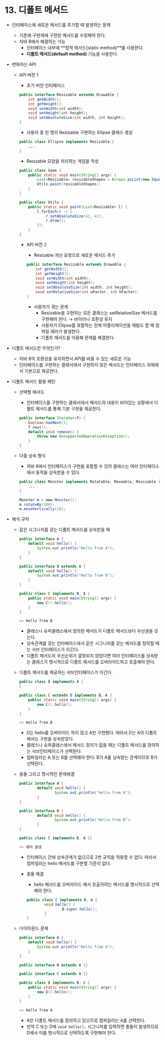 # 13. 디폴트 메서드

- 인터페이스에 새로운 메서드를 추가할 때 발생하는 문제
    - 기존에 구현체에 구현된 메서드를 수정해야 한다.
    - 자바 8에서 해결하는 기능
        - 인터페이스 내부에 **정적 메서드(static method)**를 사용한다.
        - **디폴트 메서드(default method)** 기능을 사용한다.
- 변화하는 API
    - API 버전 1
        - 초기 버전 인터페이스

        ```java
        public interface Resizable extends Drawable {
            int getWidth();
            int getHeight();
            void setWidth(int width);
            void setHeight(int height);
            void setAbsoluteSize(int width, int height);
        }
        ```

        - 사용자 중 한 명이 Resizable 구현하는 Ellipse 클래스 생성

        ```java
        public class Ellipse implements Resizable {
        	...
        }
        ```

        - Resizable 모양을 처리하는 게임을 작성

        ```java
        public class Game {
            public static void main(String[] args) {
                List<Resizable> resizableShapes = Arrays.asList(new Square(), new Rectangle(), new Ellipse());
                Utils.paint(resizableShapes);
            }
        }

        public class Utils {
            public static void paint(List<Resizable> l) {
                l.forEach(r -> {
                    r.setAbsoluteSize(42, 42);
                    r.draw();
                });
            }
        }
        ```

        - API 버전 2
            - Resizable 개선 요청으로 새로운 메서드 추가

            ```java
            public interface Resizable extends Drawable {
                int getWidth();
                int getHeight();
                void setWidth(int width);
                void setHeight(int height);
                void setAbsoluteSize(int width, int height);
                void setRelativeSize(int wFactor, int hFactor);
            }
            ```

            - 사용자가 겪는 문제
                - Resizable을 구현하는 모든 클래스는 setRelativeSize 메서드를 구현해야 한다. → 바이러니 호환성 유지
                - 사용자가 Ellipse를 포함하는 전체 어플리케이션을 재빌드 할 때 컴파일 에러가 발생한다.
                - 디폴트 메서드를 이용해 문제를 해결한다.
- 디폴트 메서드란 무엇인가?
    - 자바 8의 호환성을 유지하면서 API를 바꿀 수 있는 새로운 기능
    - 인터페이스를 구현하는 클래서에서 구현하지 않은 메서드는 인터페이스 자체에서 기본으로 제공한다.
- 디폴트 메서드 활용 패턴
    - 선택형 메서드
        - 인터페이스를 구현하는 클래서에서 메서드의 내용이 비어있는 상황에서 디폴트 메서드를 통해 기본 구현을 제공한다.

        ```java
        public interface Iterator<T> {
        	boolean hasNext();
        	T next();
        	default void remove() {
        		throw new UnsupportedOperationException();
        	}
        }
        ```

    - 다중 상속 형식
        - 자바 8에서 인터페이스가 구현을 포함할 수 있어 클래스는 여러 인터페이스에서 동작을 상속받을 수 있다.

        ```java
        public class Monster implements Rotatable, Moveable, Resizable {
        	...
        }

        Monster m = new Monster();
        m.rotateBy(180);
        m.moveVertically(10);
        ```

- 해석 규칙
    - 같은 시그니처를 갖는 디폴트 메서드를 상속받을 때

        ```java
        public interface A {
            default void hello() {
                System.out.println("Hello from A");
            }
        }

        public interface B extends A {
            default void hello() {
                System.out.println("Hello from B");
            }
        }

        public class C implements B, A {
            public static void main(String[] args) {
                new C().hello();
            }
        }

        >> Hello from B
        ```

        - 클래스나 슈퍼클래스에서 정의한 메서드가 디폴트 메서드보다 우선권을 갖는다.
        - 상속관계를 갖는 인터페이스에서 같은 시그니처를 갖는 메서드를 정의할 때는 서브 인터페이스가 이긴다.
        - 디폴트 메서드의 우선순위가 결정되지 않았다면 여러 인터페이스를 상속받는 클래스가 명시적으로 디폴트 메서드를 오버라이드하고 호출해야 한다.
    - 디폴트 메서드를 제공하는 서브인터페이스가 이긴다.

        ```java
        public class D implements A {
        }

        public class C extends D implements B, A {
            public static void main(String[] args) {
                new C().hello();
            }
        }

        >> Hello from B
        ```

        - D는 hello를 오버라이드 하지 않고 A만 구현했다. 따라서 D는 A의 디폴트 메서드 구현을 상속받았다.
        - 클래스나 슈퍼클래스에서 메서드 정의가 없을 때는 디폴트 메서드를 정의하는 서브인터페이스가 선택된다.
        - 컴파일러는 A 또는 B를 선택해야 한다. B가 A를 상속받는 관계이므로 B가 선택된다.
    - 충돌 그리고 명시적인 문제해결

        ```java
        public interface A {
        		default void hello() {
        				System.out.println("Hello from A");
        		}
        }

        public interface B {
        		default void hello() {
        				System.out.println("Hello from B");
        		}
        }

        public class C implements B, A {}

        >> 에러 발생
        ```

        - 인터페이스 간에 상속관계가 없으므로 2번 규칙을 적용할 수 없다. 따라서 컴파일러는 hello 메서드를 구분할 기준이 없다.
        - 충돌 해결
            - hello 메서드를 오버라이드 해서 호출하려는 메서드를 명시적으로 선택해야 한다.

            ```java
            public class C implements B, A {
            		void hello() {
            				B.super.hello();
            		}
            }
            ```

    - 다이아몬드 문제

        ```java
        public interface A {
            default void hello() {
                System.out.println("Hello from A");
            }
        }

        public interface B extends A {}

        public interface C extends A {}

        public class D implements B, C {
            public static void main(String[] args) {
                new D().hello();
            }
        }

        >> Hello from A
        ```

        - A만 디폴트 메서드를 정의하고 있으므로 컴파일러는 A를 선택한다.
        - 만약 C 또는 D에 `void hello();` 시그니처를 입력하면 충돌이 발생하므로 D에서 이를 명시적으로 선택하도록 구현해야 한다.